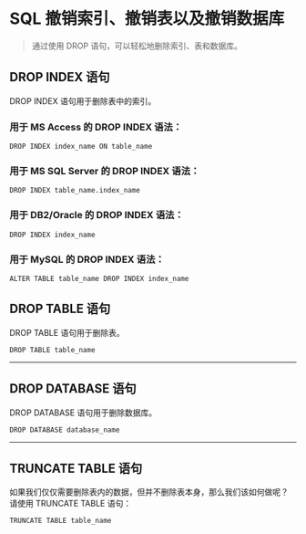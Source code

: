 # SQL 撤销索引、撤销表以及撤销数据库
> 通过使用 DROP 语句，可以轻松地删除索引、表和数据库。

## DROP INDEX 语句
DROP INDEX 语句用于删除表中的索引。
### 用于 MS Access 的 DROP INDEX 语法：
```
DROP INDEX index_name ON table_name
```
### 用于 MS SQL Server 的 DROP INDEX 语法：
```
DROP INDEX table_name.index_name
```
### 用于 DB2/Oracle 的 DROP INDEX 语法：
```
DROP INDEX index_name
```
### 用于 MySQL 的 DROP INDEX 语法：
```
ALTER TABLE table_name DROP INDEX index_name
```
## DROP TABLE 语句
DROP TABLE 语句用于删除表。
```
DROP TABLE table_name
```
---
## DROP DATABASE 语句
DROP DATABASE 语句用于删除数据库。
```
DROP DATABASE database_name
```
---
## TRUNCATE TABLE 语句
如果我们仅仅需要删除表内的数据，但并不删除表本身，那么我们该如何做呢？
请使用 TRUNCATE TABLE 语句：
```
TRUNCATE TABLE table_name
```